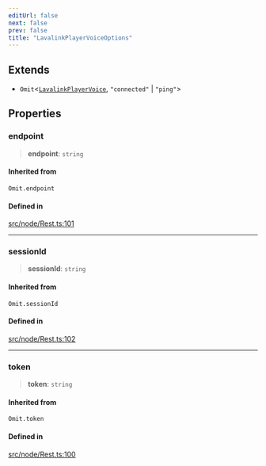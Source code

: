 ```yaml
---
editUrl: false
next: false
prev: false
title: "LavalinkPlayerVoiceOptions"
---
```


## Extends

- `Omit`\<[`LavalinkPlayerVoice`](/api/interfaces/lavalinkplayervoice/), `"connected"` \| `"ping"`\>

## Properties

### endpoint

> **endpoint**: `string`

#### Inherited from

`Omit.endpoint`

#### Defined in

[src/node/Rest.ts:101](https://github.com/shipgirlproject/shoukaku/blob/f3e4f8953c070c0cdfec493d072e6a22e3555895/src/node/Rest.ts#L101)

***

### sessionId

> **sessionId**: `string`

#### Inherited from

`Omit.sessionId`

#### Defined in

[src/node/Rest.ts:102](https://github.com/shipgirlproject/shoukaku/blob/f3e4f8953c070c0cdfec493d072e6a22e3555895/src/node/Rest.ts#L102)

***

### token

> **token**: `string`

#### Inherited from

`Omit.token`

#### Defined in

[src/node/Rest.ts:100](https://github.com/shipgirlproject/shoukaku/blob/f3e4f8953c070c0cdfec493d072e6a22e3555895/src/node/Rest.ts#L100)
